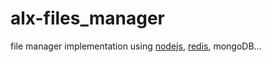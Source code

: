 # alx-files_manager
file manager implementation
using [nodejs](https://nodejs.org/en/learn/getting-started/introduction-to-nodejs), [redis](https://github.com/redis/node-redis?tab=readme-ov-file#node-redis), mongoDB...
